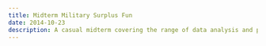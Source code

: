 ```yaml
---
title: Midterm Military Surplus Fun
date: 2014-10-23
description: A casual midterm covering the range of data analysis and programming skills acquired so far.
---
```



